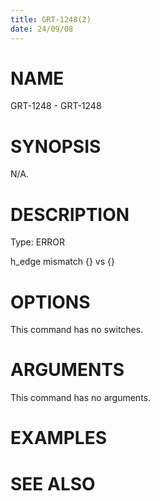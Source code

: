 ```yaml
---
title: GRT-1248(2)
date: 24/09/08
---
```


# NAME

GRT-1248 - GRT-1248

# SYNOPSIS

N/A.

# DESCRIPTION

Type: ERROR

h_edge mismatch {} vs {}

# OPTIONS

This command has no switches.

# ARGUMENTS

This command has no arguments.

# EXAMPLES

# SEE ALSO
